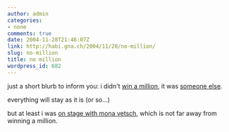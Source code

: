 ```yaml
---
author: admin
categories:
- none
comments: true
date: 2004-11-28T21:46:07Z
link: http://habi.gna.ch/2004/11/28/no-million/
slug: no-million
title: no million
wordpress_id: 682
---
```


just a short blurb to inform you: i didn't [win a million](http://habi.gna.ch/blog/archives/000477.html), it was [someone else](http://ch.tilllate.com/DE/picpage.php?gid=144500&fid=1671674).
  
everything will stay as it is (or so...)



but at least i was [on stage with mona vetsch](http://ch.tilllate.com/DE/picpage.php?gid=144508&fid=1667547&mode=none&tim_uid=0&chartmode=0&grid=0&myalbumuid=0), which is not far away from winning a million.

